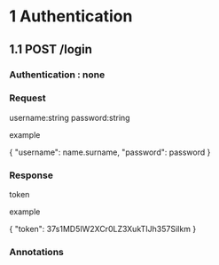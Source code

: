 # 1 Authentication

## 1.1 POST /login

### Authentication : none

### Request
username:string
password:string

example

{
	"username": name.surname,
	"password": password
}

### Response
token

example

{
	"token": 37s1MD5IW2XCr0LZ3XukTIJh357SiIkm
}


### Annotations
